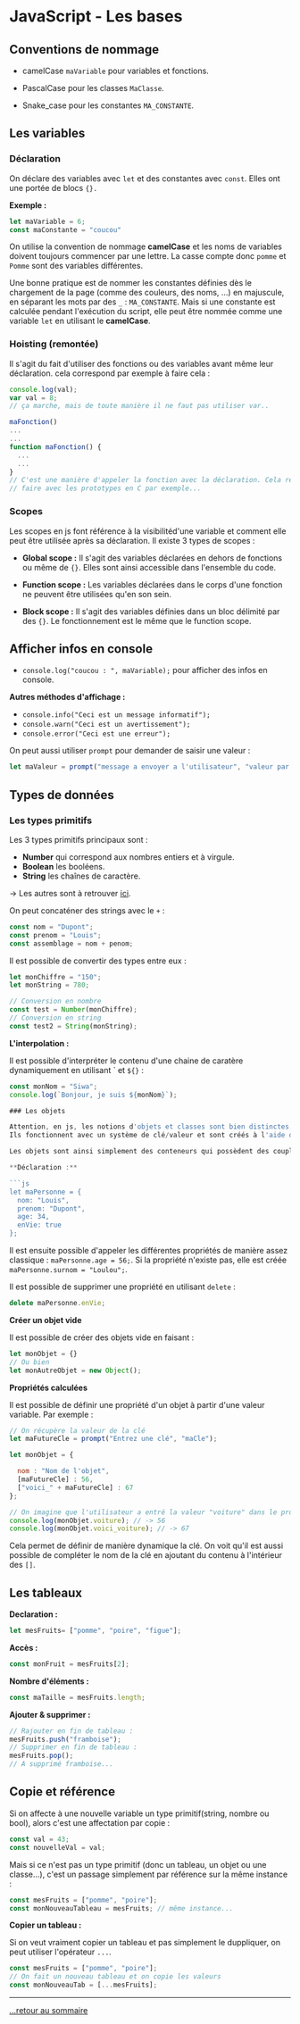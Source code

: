 # JavaScript - Les bases

## Conventions de nommage

* camelCase `maVariable` pour variables et fonctions.
  
* PascalCase pour les classes `MaClasse`.
  
* Snake_case pour les constantes `MA_CONSTANTE`.

## Les variables

### Déclaration

On déclare des variables avec `let` et des constantes avec `const`. Elles ont une portée de blocs `{}.`

**Exemple :**

```js
let maVariable = 6;
const maConstante = "coucou"
```

On utilise la convention de nommage **camelCase** et les noms de variables doivent toujours commencer par une lettre. La casse compte donc `pomme` et `Pomme` sont des variables différentes.

Une bonne pratique est de nommer les constantes définies dès le chargement de la page (comme des couleurs, des noms, ...) en majuscule, en séparant les mots par des `_` : `MA_CONSTANTE`.
Mais si une constante est calculée pendant l'exécution du script, elle peut être nommée comme une variable `let` en utilisant le **camelCase**.

### Hoisting (remontée)

Il s'agit du fait d'utiliser des fonctions ou des variables avant même leur déclaration. cela correspond par exemple à faire cela :

```js
console.log(val);
var val = 8;
// ça marche, mais de toute manière il ne faut pas utiliser var..

maFonction()
...
...
function maFonction() {
  ...
  ...
}
// C'est une manière d'appeler la fonction avec la déclaration. Cela ressemble à ce que l'on peut 
// faire avec les prototypes en C par exemple...
```

### Scopes

Les scopes en js font référence à la visibilitéd'une variable et comment elle peut être utilisée après sa déclaration.
Il existe 3 types de scopes :

* **Global scope :** Il s'agit des variables déclarées en dehors de fonctions ou même de `{}`. Elles sont ainsi accessible dans l'ensemble du code.

* **Function scope :** Les variables déclarées dans le corps d'une fonction ne peuvent être utilisées qu'en son sein.

* **Block scope :** Il s'agit des variables définies dans un bloc délimité par des `{}`. Le fonctionnement est le même que le function scope.


## Afficher infos en console

* `console.log("coucou : ", maVariable);` pour afficher des infos en console.

**Autres méthodes d'affichage :**

* `console.info("Ceci est un message informatif");`
* `console.warn("Ceci est un avertissement");`
* `console.error("Ceci est une erreur");`

On peut aussi utiliser `prompt` pour demander de saisir une valeur :

```js
let maValeur = prompt("message a envoyer a l'utilisateur", "valeur par defaut");
```

## Types de données

### Les types primitifs

Les 3 types primitifs principaux sont :

* **Number** qui correspond aux nombres entiers et à virgule.
* **Boolean** les booléens.
* **String** les chaînes de caractère.
  
-> Les autres sont à retrouver [ici](https://developer.mozilla.org/en-US/docs/Glossary/Primitive).

On peut concaténer des strings avec le `+` :

```js
const nom = "Dupont";
const prenom = "Louis";
const assemblage = nom + penom;
```

Il est possible de convertir des types entre eux :

```js
let monChiffre = "150";
let monString = 780;

// Conversion en nombre
const test = Number(monChiffre);
// Conversion en string
const test2 = String(monString);
```

**L'interpolation :**

Il est possible d'interpréter le contenu d'une chaine de caratère dynamiquement en utilisant \` et `${}` :

```js
const monNom = "Siwa";
console.log(`Bonjour, je suis ${monNom}`);

### Les objets

Attention, en js, les notions d'objets et classes sont bien distinctes, dans le sens où l'on peut avoir des objets sans pour autant avoir de classes associées.
Ils fonctionnent avec un système de clé/valeur et sont créés à l'aide de `{}`.

Les objets sont ainsi simplement des conteneurs qui possèdent des couples clé/valeur appelés propriétés.

**Déclaration :**

```js
let maPersonne = {
  nom: "Louis",
  prenom: "Dupont",
  age: 34,
  enVie: true
};
```

Il est ensuite possible d'appeler les différentes propriétés de manière assez classique : `maPersonne.age = 56;`.
Si la propriété n'existe pas, elle est créée `maPersonne.surnom = "Loulou";`.

Il est possible de supprimer une propriété en utilisant `delete` :

```js
delete maPersonne.enVie;
```

**Créer un objet vide**

Il est possible de créer des objets vide en faisant :

```js
let monObjet = {}
// Ou bien
let monAutreObjet = new Object();
```

**Propriétés calculées**

Il est possible de définir une propriété d'un objet à partir d'une valeur variable. Par exemple :

```js
// On récupère la valeur de la clé 
let maFutureCle = prompt("Entrez une clé", "maCle");

let monObjet = {

  nom : "Nom de l'objet",
  [maFutureCle] : 56, 
  ["voici_" + maFutureCle] : 67
};

// On imagine que l'utilisateur a entré la valeur "voiture" dans le prompt...
console.log(monObjet.voiture); // -> 56
console.log(monObjet.voici_voiture); // -> 67
```

Cela permet de définir de manière dynamique la clé. On voit qu'il est aussi possible de compléter le nom de la clé en ajoutant du contenu à l'intérieur des `[]`.

## Les tableaux

**Declaration :**

```js
let mesFruits= ["pomme", "poire", "figue"];
```

**Accès :**

```js
const monFruit = mesFruits[2];
```

**Nombre d'éléments :**

```js
const maTaille = mesFruits.length;
```

**Ajouter & supprimer :**

```js
// Rajouter en fin de tableau :
mesFruits.push("framboise");
// Supprimer en fin de tableau :
mesFruits.pop();
// A supprimé framboise...
```

## Copie et référence

Si on affecte à une nouvelle variable un type primitif(string, nombre ou bool), alors c'est une affectation par copie :

```js
const val = 43;
const nouvelleVal = val;
```

Mais si ce n'est pas un type primitif (donc un tableau, un objet ou une classe...), c'est un passage simplement par référence sur la même instance :

```js
const mesFruits = ["pomme", "poire"];
const monNouveauTableau = mesFruits; // même instance...
```

**Copier un tableau :**

Si on veut vraiment copier un tableau et pas simplement le duppliquer, on peut utiliser l'opérateur `...`.

```js
const mesFruits = ["pomme", "poire"];
// On fait un nouveau tableau et on copie les valeurs 
const monNouveauTab = [...mesFruits];
```

---
[...retour au sommaire](../sommaire.md)